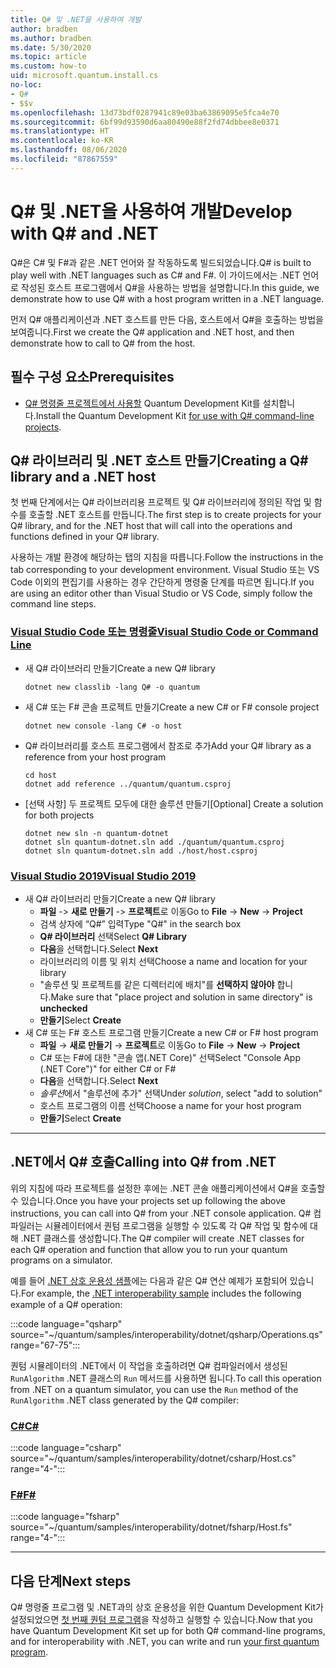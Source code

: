 ```yaml
---
title: Q# 및 .NET을 사용하여 개발
author: bradben
ms.author: bradben
ms.date: 5/30/2020
ms.topic: article
ms.custom: how-to
uid: microsoft.quantum.install.cs
no-loc:
- Q#
- $$v
ms.openlocfilehash: 13d73bdf0287941c89e03ba63869095e5fca4e70
ms.sourcegitcommit: 6bf99d93590d6aa80490e88f2fd74dbbee8e0371
ms.translationtype: HT
ms.contentlocale: ko-KR
ms.lasthandoff: 08/06/2020
ms.locfileid: "87867559"
---
```

# <a name="develop-with-no-locq-and-net"></a><span data-ttu-id="20a35-102">Q# 및 .NET을 사용하여 개발</span><span class="sxs-lookup"><span data-stu-id="20a35-102">Develop with Q# and .NET</span></span>

<span data-ttu-id="20a35-103">Q#은 C# 및 F#과 같은 .NET 언어와 잘 작동하도록 빌드되었습니다.</span><span class="sxs-lookup"><span data-stu-id="20a35-103">Q# is built to play well with .NET languages such as C# and F#.</span></span>
<span data-ttu-id="20a35-104">이 가이드에서는 .NET 언어로 작성된 호스트 프로그램에서 Q#을 사용하는 방법을 설명합니다.</span><span class="sxs-lookup"><span data-stu-id="20a35-104">In this guide, we demonstrate how to use Q# with a host program written in a .NET language.</span></span>

<span data-ttu-id="20a35-105">먼저 Q# 애플리케이션과 .NET 호스트를 만든 다음, 호스트에서 Q#을 호출하는 방법을 보여줍니다.</span><span class="sxs-lookup"><span data-stu-id="20a35-105">First we create the Q# application and .NET host, and then demonstrate how to call to Q# from the host.</span></span>

## <a name="prerequisites"></a><span data-ttu-id="20a35-106">필수 구성 요소</span><span class="sxs-lookup"><span data-stu-id="20a35-106">Prerequisites</span></span>

- <span data-ttu-id="20a35-107">[Q# 명령줄 프로젝트에서 사용할](xref:microsoft.quantum.install.standalone) Quantum Development Kit를 설치합니다.</span><span class="sxs-lookup"><span data-stu-id="20a35-107">Install the Quantum Development Kit [for use with Q# command-line projects](xref:microsoft.quantum.install.standalone).</span></span>

## <a name="creating-a-no-locq-library-and-a-net-host"></a><span data-ttu-id="20a35-108">Q# 라이브러리 및 .NET 호스트 만들기</span><span class="sxs-lookup"><span data-stu-id="20a35-108">Creating a Q# library and a .NET host</span></span>

<span data-ttu-id="20a35-109">첫 번째 단계에서는 Q# 라이브러리용 프로젝트 및 Q# 라이브러리에 정의된 작업 및 함수를 호출할 .NET 호스트를 만듭니다.</span><span class="sxs-lookup"><span data-stu-id="20a35-109">The first step is to create projects for your Q# library, and for the .NET host that will call into the operations and functions defined in your Q# library.</span></span>

<span data-ttu-id="20a35-110">사용하는 개발 환경에 해당하는 탭의 지침을 따릅니다.</span><span class="sxs-lookup"><span data-stu-id="20a35-110">Follow the instructions in the tab corresponding to your development environment.</span></span>
<span data-ttu-id="20a35-111">Visual Studio 또는 VS Code 이외의 편집기를 사용하는 경우 간단하게 명령줄 단계를 따르면 됩니다.</span><span class="sxs-lookup"><span data-stu-id="20a35-111">If you are using an editor other than Visual Studio or VS Code, simply follow the command line steps.</span></span>

### <a name="visual-studio-code-or-command-line"></a>[<span data-ttu-id="20a35-112">Visual Studio Code 또는 명령줄</span><span class="sxs-lookup"><span data-stu-id="20a35-112">Visual Studio Code or Command Line</span></span>](#tab/tabid-cmdline)

- <span data-ttu-id="20a35-113">새 Q# 라이브러리 만들기</span><span class="sxs-lookup"><span data-stu-id="20a35-113">Create a new Q# library</span></span>

  ```dotnetcli
  dotnet new classlib -lang Q# -o quantum
  ```

- <span data-ttu-id="20a35-114">새 C# 또는 F# 콘솔 프로젝트 만들기</span><span class="sxs-lookup"><span data-stu-id="20a35-114">Create a new C# or F# console project</span></span>

  ```dotnetcli
  dotnet new console -lang C# -o host  
  ```

- <span data-ttu-id="20a35-115">Q# 라이브러리를 호스트 프로그램에서 참조로 추가</span><span class="sxs-lookup"><span data-stu-id="20a35-115">Add your Q# library as a reference from your host program</span></span>

  ```dotnetcli
  cd host
  dotnet add reference ../quantum/quantum.csproj
  ```

- <span data-ttu-id="20a35-116">[선택 사항] 두 프로젝트 모두에 대한 솔루션 만들기</span><span class="sxs-lookup"><span data-stu-id="20a35-116">[Optional] Create a solution for both projects</span></span>

  ```dotnetcli
  dotnet new sln -n quantum-dotnet
  dotnet sln quantum-dotnet.sln add ./quantum/quantum.csproj
  dotnet sln quantum-dotnet.sln add ./host/host.csproj
  ```

### <a name="visual-studio-2019"></a>[<span data-ttu-id="20a35-117">Visual Studio 2019</span><span class="sxs-lookup"><span data-stu-id="20a35-117">Visual Studio 2019</span></span>](#tab/tabid-vs2019)

- <span data-ttu-id="20a35-118">새 Q# 라이브러리 만들기</span><span class="sxs-lookup"><span data-stu-id="20a35-118">Create a new Q# library</span></span>
  - <span data-ttu-id="20a35-119">**파일** -> **새로 만들기** -> **프로젝트**로 이동</span><span class="sxs-lookup"><span data-stu-id="20a35-119">Go to **File** -> **New** -> **Project**</span></span>
  - <span data-ttu-id="20a35-120">검색 상자에 “Q#” 입력</span><span class="sxs-lookup"><span data-stu-id="20a35-120">Type "Q#" in the search box</span></span>
  - <span data-ttu-id="20a35-121">**Q# 라이브러리** 선택</span><span class="sxs-lookup"><span data-stu-id="20a35-121">Select **Q# Library**</span></span>
  - <span data-ttu-id="20a35-122">**다음**을 선택합니다.</span><span class="sxs-lookup"><span data-stu-id="20a35-122">Select **Next**</span></span>
  - <span data-ttu-id="20a35-123">라이브러리의 이름 및 위치 선택</span><span class="sxs-lookup"><span data-stu-id="20a35-123">Choose a name and location for your library</span></span>
  - <span data-ttu-id="20a35-124">"솔루션 및 프로젝트를 같은 디렉터리에 배치"를 **선택하지 않아야** 합니다.</span><span class="sxs-lookup"><span data-stu-id="20a35-124">Make sure that "place project and solution in same directory" is **unchecked**</span></span>
  - <span data-ttu-id="20a35-125">**만들기**</span><span class="sxs-lookup"><span data-stu-id="20a35-125">Select **Create**</span></span>
- <span data-ttu-id="20a35-126">새 C# 또는 F# 호스트 프로그램 만들기</span><span class="sxs-lookup"><span data-stu-id="20a35-126">Create a new C# or F# host program</span></span>
  - <span data-ttu-id="20a35-127">**파일** → **새로 만들기** → **프로젝트**로 이동</span><span class="sxs-lookup"><span data-stu-id="20a35-127">Go to **File** → **New** → **Project**</span></span>
  - <span data-ttu-id="20a35-128">C# 또는 F#에 대한 "콘솔 앱(.NET Core)" 선택</span><span class="sxs-lookup"><span data-stu-id="20a35-128">Select "Console App (.NET Core")" for either C# or F#</span></span>
  - <span data-ttu-id="20a35-129">**다음**을 선택합니다.</span><span class="sxs-lookup"><span data-stu-id="20a35-129">Select **Next**</span></span>
  - <span data-ttu-id="20a35-130">*솔루션*에서 "솔루션에 추가" 선택</span><span class="sxs-lookup"><span data-stu-id="20a35-130">Under *solution*, select "add to solution"</span></span>
  - <span data-ttu-id="20a35-131">호스트 프로그램의 이름 선택</span><span class="sxs-lookup"><span data-stu-id="20a35-131">Choose a name for your host program</span></span>
  - <span data-ttu-id="20a35-132">**만들기**</span><span class="sxs-lookup"><span data-stu-id="20a35-132">Select **Create**</span></span>

***

## <a name="calling-into-no-locq-from-net"></a><span data-ttu-id="20a35-133">.NET에서 Q# 호출</span><span class="sxs-lookup"><span data-stu-id="20a35-133">Calling into Q# from .NET</span></span>

<span data-ttu-id="20a35-134">위의 지침에 따라 프로젝트를 설정한 후에는 .NET 콘솔 애플리케이션에서 Q#을 호출할 수 있습니다.</span><span class="sxs-lookup"><span data-stu-id="20a35-134">Once you have your projects set up following the above instructions, you can call into Q# from your .NET console application.</span></span>
<span data-ttu-id="20a35-135">Q# 컴파일러는 시뮬레이터에서 퀀텀 프로그램을 실행할 수 있도록 각 Q# 작업 및 함수에 대해 .NET 클래스를 생성합니다.</span><span class="sxs-lookup"><span data-stu-id="20a35-135">The Q# compiler will create .NET classes for each Q# operation and function that allow you to run your quantum programs on a simulator.</span></span>

<span data-ttu-id="20a35-136">예를 들어 [.NET 상호 운용성 샘플](https://github.com/microsoft/Quantum/tree/master/samples/interoperability/dotnet)에는 다음과 같은 Q# 연산 예제가 포함되어 있습니다.</span><span class="sxs-lookup"><span data-stu-id="20a35-136">For example, the [.NET interoperability sample](https://github.com/microsoft/Quantum/tree/master/samples/interoperability/dotnet) includes the following example of a Q# operation:</span></span>

:::code language="qsharp" source="~/quantum/samples/interoperability/dotnet/qsharp/Operations.qs" range="67-75":::

<span data-ttu-id="20a35-137">퀀텀 시뮬레이터의 .NET에서 이 작업을 호출하려면 Q# 컴파일러에서 생성된 `RunAlgorithm` .NET 클래스의 `Run` 메서드를 사용하면 됩니다.</span><span class="sxs-lookup"><span data-stu-id="20a35-137">To call this operation from .NET on a quantum simulator, you can use the `Run` method of the `RunAlgorithm` .NET class generated by the Q# compiler:</span></span>

### <a name="c"></a>[<span data-ttu-id="20a35-138">C#</span><span class="sxs-lookup"><span data-stu-id="20a35-138">C#</span></span>](#tab/tabid-csharp)

:::code language="csharp" source="~/quantum/samples/interoperability/dotnet/csharp/Host.cs" range="4-":::

### <a name="f"></a>[<span data-ttu-id="20a35-139">F#</span><span class="sxs-lookup"><span data-stu-id="20a35-139">F#</span></span>](#tab/tabid-fsharp)

:::code language="fsharp" source="~/quantum/samples/interoperability/dotnet/fsharp/Host.fs" range="4-":::

***
    
## <a name="next-steps"></a><span data-ttu-id="20a35-140">다음 단계</span><span class="sxs-lookup"><span data-stu-id="20a35-140">Next steps</span></span>

<span data-ttu-id="20a35-141">Q# 명령줄 프로그램 및 .NET과의 상호 운용성을 위한 Quantum Development Kit가 설정되었으면 [첫 번째 퀀텀 프로그램](xref:microsoft.quantum.quickstarts.qrng)을 작성하고 실행할 수 있습니다.</span><span class="sxs-lookup"><span data-stu-id="20a35-141">Now that you have Quantum Development Kit set up for both Q# command-line programs, and for interoperability with .NET, you can write and run [your first quantum program](xref:microsoft.quantum.quickstarts.qrng).</span></span>
